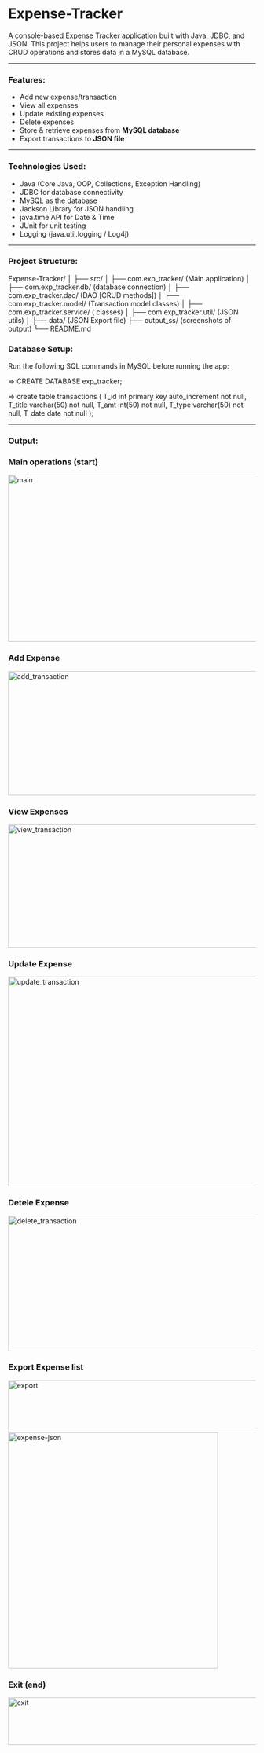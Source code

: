 # Expense-Tracker
A console-based Expense Tracker application built with Java, JDBC, and JSON. 
This project helps users to manage their personal expenses with CRUD operations and stores data in a MySQL database. 

---

### Features:

- Add new expense/transaction  
- View all expenses  
- Update existing expenses  
- Delete expenses  
- Store & retrieve expenses from **MySQL database**  
- Export transactions to **JSON file**   

---

### Technologies Used:

- Java (Core Java, OOP, Collections, Exception Handling)
- JDBC for database connectivity
- MySQL as the database
- Jackson Library for JSON handling
- java.time API for Date & Time
- JUnit for unit testing
- Logging (java.util.logging / Log4j)

---

### Project Structure:

Expense-Tracker/
│
├── src/
│ ├── com.exp_tracker/ (Main application)
│ ├── com.exp_tracker.db/ (database connection)
│ ├── com.exp_tracker.dao/ (DAO [CRUD methods])
│ ├── com.exp_tracker.model/ (Transaction model classes)
│ ├── com.exp_tracker.service/ ( classes)
│ ├── com.exp_tracker.util/ (JSON utils)
│
├── data/ (JSON Export file)
├── output_ss/ (screenshots of output) 
└── README.md

### Database Setup:

Run the following SQL commands in MySQL before running the app:

=> CREATE DATABASE exp_tracker;

=> create table transactions ( T_id int primary key auto_increment not null, T_title varchar(50) not null, T_amt int(50) not null, T_type varchar(50) not null, T_date date not null );

---

### Output:

### Main operations (start)
<img width="837" height="340" alt="main" src="https://github.com/user-attachments/assets/24f6e94e-4576-44ce-be1c-93429902ebf0" />

### Add Expense
<img width="836" height="253" alt="add_transaction" src="https://github.com/user-attachments/assets/d3be7424-8c0f-43fc-aef9-de977c81b559" />

### View Expenses
<img width="830" height="251" alt="view_transaction" src="https://github.com/user-attachments/assets/7e13c6d4-bd77-481d-b503-4c98352c6318" />

### Update Expense
<img width="850" height="427" alt="update_transaction" src="https://github.com/user-attachments/assets/9c5d03cf-4a0c-49a0-b1e2-edbd675fd74e" />

### Detele Expense
<img width="861" height="276" alt="delete_transaction" src="https://github.com/user-attachments/assets/bad5423c-41da-4a68-82c9-5c277a13a686" />

### Export Expense list
<img width="871" height="106" alt="export" src="https://github.com/user-attachments/assets/32e58dac-80d5-4b66-aada-4334d13afb4d" />

<img width="427" height="481" alt="expense-json" src="https://github.com/user-attachments/assets/36965569-c7e9-450a-a84d-6025ffc4c5a6" />

### Exit (end)
<img width="747" height="97" alt="exit" src="https://github.com/user-attachments/assets/6e89ca7e-dde1-463f-8f1f-330b90ce808e" />
















